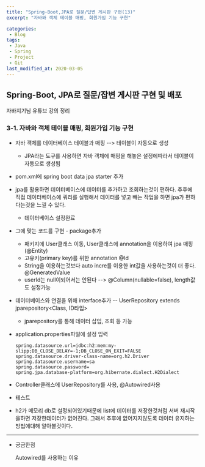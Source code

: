 ```yaml
---
title: "Spring-Boot,JPA로 질문/답변 게시판 구현(13)"
excerpt: "자바와 객체 테이블 매핑, 회원가입 기능 구현"

categories:
 - Blog
tags:
 - Java
 - Spring
 - Project
 - Git
last_modified_at: 2020-03-05
---
```




## Spring-Boot, JPA로 질문/잡변 게시판 구현 및 배포

자바지기님 유튜브 강의 정리

### 3-1. 자바와 객체 테이블 매핑, 회원가입 기능 구현

* 자바 객체를 데이터베이스 테이블과 매핑 --> 테이블이 자동으로 생성

  * JPA라는 도구를 사용하면 자바 객체에 매핑을 해놓은 설정에따라서 테이블이 자동으로 생성됨

* pom.xml에 spring boot data jpa starter 추가 

* jpa를 활용하면 데이터베이스에 데이터를 추가하고 조회하는것이 편하다. 추후에 직접 데이터베이스에 쿼리를 실행해서 데이터를 넣고 빼는 작업을 하면 jpa가 편하다는것을 느낄 수 있다.

  * 데이터베이스 설정완료

* 그에 맞는 코드를 구현 - package추가

  * 패키지에 User클래스 이동,  User클래스에 annotation을 이용하여 jpa 매핑(@Entity)
  * 고유키(primary key)를 위한 annotation @Id 
  * String을 이용하는것보다 auto incre를 이용한 int값을 사용하는것이 더 좋다. @GeneratedValue
  * userId는 null이되어서는 안된다 --> @Column(nullable=false), length값도 설정가능

* 데이터베이스와 연결을 위해 interface추가 -- UserRepository extends jparepository<Class, ID타입>

  * jparepository를 통해 데이터 삽입, 조회 등 가능

* application.properties파일에 설정 입력

  ```properties
  spring.datasource.url=jdbc:h2:mem:my-slipp;DB_CLOSE_DELAY=-1;DB_CLOSE_ON_EXIT=FALSE
  spring.datasource.driver-class-name=org.h2.Driver
  spring.datasource.username=sa
  spring.datasource.password=
  spring.jpa.database-platform=org.hibernate.dialect.H2Dialect
  ```

  

* Controller클래스에 UserRepository를 사용, @Autowired사용

* 테스트

* h2가 메모리 db로 설정되어있기때문에 list에 데이터를 저장한것처럼 서버 재시작을하면 저장한데이터가 없어진다. 그래서 추후에 없어지지않도록 데이터 유지하는방법에대해 알아볼것이다.

---

* 궁금한점

  Autowired를 사용하는 이유